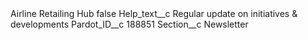 <?xml version="1.0" encoding="UTF-8"?>
<CustomMetadata xmlns="http://soap.sforce.com/2006/04/metadata" xmlns:xsi="http://www.w3.org/2001/XMLSchema-instance" xmlns:xsd="http://www.w3.org/2001/XMLSchema">
    <label>Airline Retailing Hub</label>
    <protected>false</protected>
    <values>
        <field>Help_text__c</field>
        <value xsi:type="xsd:string">Regular update on initiatives &amp; developments</value>
    </values>
    <values>
        <field>Pardot_ID__c</field>
        <value xsi:type="xsd:string">188851</value>
    </values>
    <values>
        <field>Section__c</field>
        <value xsi:type="xsd:string">Newsletter</value>
    </values>
</CustomMetadata>
